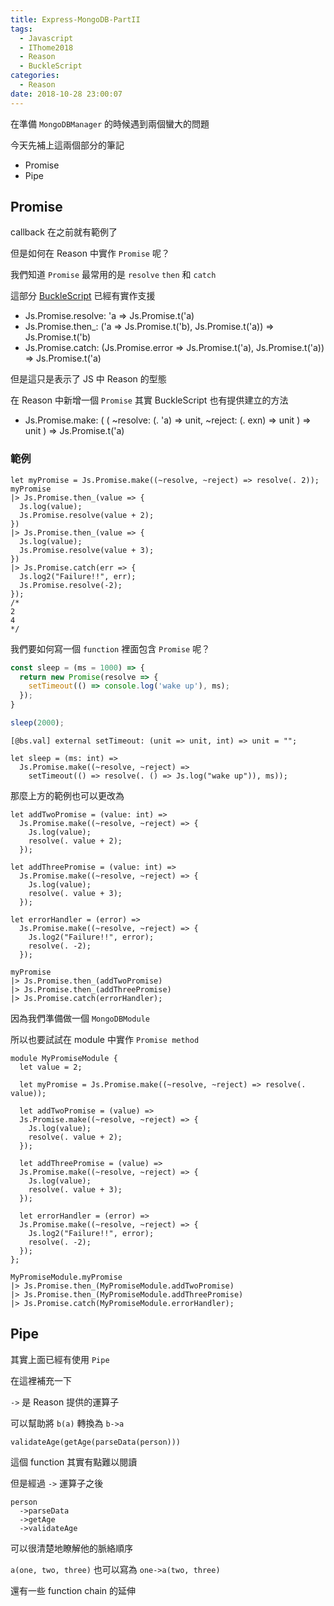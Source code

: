 ```yaml
---
title: Express-MongoDB-PartII
tags:
  - Javascript
  - IThome2018
  - Reason
  - BuckleScript
categories:
  - Reason
date: 2018-10-28 23:00:07
---
```



在準備 `MongoDBManager` 的時候遇到兩個蠻大的問題

今天先補上這兩個部分的筆記

* Promise
* Pipe

## Promise

callback 在之前就有範例了

但是如何在 Reason 中實作 `Promise` 呢？

我們知道 `Promise` 最常用的是 `resolve` `then` 和 `catch`

這部分 [BuckleScript](https://bucklescript.github.io/bucklescript/api/Js.Promise.html) 已經有實作支援

* Js.Promise.resolve: 'a => Js.Promise.t('a)
* Js.Promise.then_: ('a => Js.Promise.t('b), Js.Promise.t('a)) => Js.Promise.t('b)
* Js.Promise.catch: (Js.Promise.error => Js.Promise.t('a), Js.Promise.t('a)) => Js.Promise.t('a)

但是這只是表示了 JS 中 Reason 的型態

在 Reason 中新增一個 `Promise` 其實 BuckleScript 也有提供建立的方法

* Js.Promise.make: ( ( ~resolve: (. 'a) => unit, ~reject: (. exn) => unit ) => unit ) => Js.Promise.t('a)

### 範例

```reason
let myPromise = Js.Promise.make((~resolve, ~reject) => resolve(. 2));
myPromise
|> Js.Promise.then_(value => {
  Js.log(value);
  Js.Promise.resolve(value + 2);
})
|> Js.Promise.then_(value => {
  Js.log(value);
  Js.Promise.resolve(value + 3);
})
|> Js.Promise.catch(err => {
  Js.log2("Failure!!", err);
  Js.Promise.resolve(-2);
});
/*
2
4
*/
```

我們要如何寫一個 `function` 裡面包含 `Promise` 呢？

```javascript
const sleep = (ms = 1000) => {
  return new Promise(resolve => {
    setTimeout(() => console.log('wake up'), ms);
  });
}

sleep(2000);
```

```reason
[@bs.val] external setTimeout: (unit => unit, int) => unit = "";

let sleep = (ms: int) => 
  Js.Promise.make((~resolve, ~reject) =>
    setTimeout(() => resolve(. () => Js.log("wake up")), ms));
```

那麼上方的範例也可以更改為

```reason
let addTwoPromise = (value: int) => 
  Js.Promise.make((~resolve, ~reject) => {
    Js.log(value);
    resolve(. value + 2);
  });

let addThreePromise = (value: int) =>
  Js.Promise.make((~resolve, ~reject) => {
    Js.log(value);
    resolve(. value + 3);
  });

let errorHandler = (error) =>
  Js.Promise.make((~resolve, ~reject) => {
    Js.log2("Failure!!", error);
    resolve(. -2);
  });

myPromise
|> Js.Promise.then_(addTwoPromise)
|> Js.Promise.then_(addThreePromise)
|> Js.Promise.catch(errorHandler);
```

因為我們準備做一個 `MongoDBModule`

所以也要試試在 module 中實作 `Promise method`

```reason
module MyPromiseModule {
  let value = 2;

  let myPromise = Js.Promise.make((~resolve, ~reject) => resolve(. value));

  let addTwoPromise = (value) => 
  Js.Promise.make((~resolve, ~reject) => {
    Js.log(value);
    resolve(. value + 2);
  });

  let addThreePromise = (value) =>
  Js.Promise.make((~resolve, ~reject) => {
    Js.log(value);
    resolve(. value + 3);
  });

  let errorHandler = (error) =>
  Js.Promise.make((~resolve, ~reject) => {
    Js.log2("Failure!!", error);
    resolve(. -2);
  });
};

MyPromiseModule.myPromise
|> Js.Promise.then_(MyPromiseModule.addTwoPromise)
|> Js.Promise.then_(MyPromiseModule.addThreePromise)
|> Js.Promise.catch(MyPromiseModule.errorHandler);
```

## Pipe

其實上面已經有使用 `Pipe`

在這裡補充一下

`->` 是 Reason 提供的運算子

可以幫助將 `b(a)` 轉換為 `b->a`

`validateAge(getAge(parseData(person)))`

這個 function 其實有點難以閱讀

但是經過 `->` 運算子之後

```reason
person
  ->parseData
  ->getAge
  ->validateAge
```

可以很清楚地瞭解他的脈絡順序

`a(one, two, three)` 也可以寫為 `one->a(two, three)`

還有一些 function chain 的延伸
